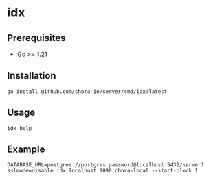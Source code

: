 # idx

## Prerequisites

- [Go >= 1.21](https://golang.org/doc/install)

## Installation

```
go install github.com/chora-io/server/cmd/idx@latest
```

## Usage

```
idx help
```

## Example

```
DATABASE_URL=postgres://postgres:password@localhost:5432/server?sslmode=disable idx localhost:9090 chora-local --start-block 1
```

